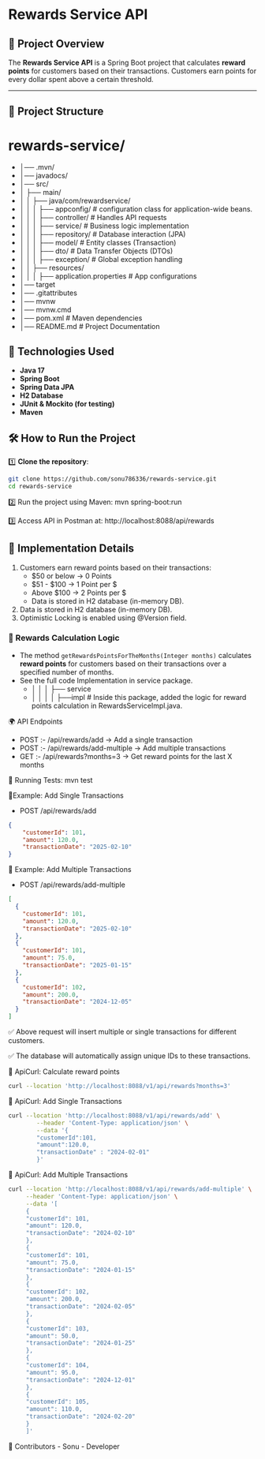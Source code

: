 # Rewards Service API

## 📌 Project Overview ##
The **Rewards Service API** is a Spring Boot project that calculates **reward points** for customers based on their transactions.
Customers earn points for every dollar spent above a certain threshold.

---

## 📁 Project Structure ##

# rewards-service/
- │── .mvn/
- │── javadocs/
- │── src/
- │ ├── main/
- │ │ ├── java/com/rewardservice/
- │ │ │ ├── appconfig/ # configuration class for application-wide beans.
- │ │ │ ├── controller/ # Handles API requests
- │ │ │ ├── service/ # Business logic implementation
- │ │ │ ├── repository/ # Database interaction (JPA)
- │ │ │ ├── model/ # Entity classes (Transaction)
- │ │ │ ├── dto/ # Data Transfer Objects (DTOs)
- │ │ │ ├── exception/ # Global exception handling
- │ │ ├── resources/ 
- │ │ │ ├── application.properties # App configurations
- │── target
- │── .gitattributes
- │── mvnw 
- │── mvnw.cmd 
- │── pom.xml # Maven dependencies
- │── README.md # Project Documentation

## 🚀 Technologies Used
- **Java 17**
- **Spring Boot**
- **Spring Data JPA**
- **H2 Database**
- **JUnit & Mockito (for testing)**
- **Maven**

## 🛠 How to Run the Project
1️⃣ **Clone the repository**:
```sh
git clone https://github.com/sonu786336/rewards-service.git
cd rewards-service 
```

2️⃣ Run the project using Maven: mvn spring-boot:run

3️⃣ Access API in Postman at: http://localhost:8088/api/rewards

## 📌 Implementation Details
1. Customers earn reward points based on their transactions:
	- $50 or below → 0 Points
	- $51 - $100 → 1 Point per $
	- Above $100 → 2 Points per $
	- Data is stored in H2 database (in-memory DB).
2. Data is stored in H2 database (in-memory DB).
3. Optimistic Locking is enabled using @Version field.

### 📌 Rewards Calculation Logic
- The method `getRewardsPointsForTheMonths(Integer months)` calculates **reward points** for customers based on their transactions over a specified number of months.
- See the full code Implementation in service package.
  - │ │ │ ├── service
  - │ │ │ │ ├──impl # Inside this package, added the logic for reward points calculation in RewardsServiceImpl.java.

🌍 API Endpoints
- POST :- /api/rewards/add → Add a single transaction
- POST :- /api/rewards/add-multiple → Add multiple transactions
- GET  :- /api/rewards?months=3 → Get reward points for the last X months


🧪 Running Tests: mvn test

📌Example: Add Single Transactions
- POST /api/rewards/add
```json
{
    "customerId": 101,
    "amount": 120.0,
    "transactionDate": "2025-02-10"
}
```

📌 Example: Add Multiple Transactions
- POST /api/rewards/add-multiple
```json
[
  {
    "customerId": 101,
    "amount": 120.0,
    "transactionDate": "2025-02-10"
  },
  {
    "customerId": 101,
    "amount": 75.0,
    "transactionDate": "2025-01-15"
  },
  {
    "customerId": 102,
    "amount": 200.0,
    "transactionDate": "2024-12-05"
  }
]
```


✅ Above request will insert multiple or single transactions for different customers.

✅ The database will automatically assign unique IDs to these transactions.

📌 ApiCurl: Calculate reward points
```sh
curl --location 'http://localhost:8088/v1/api/rewards?months=3'
```
📌 ApiCurl: Add Single Transactions

```sh	
curl --location 'http://localhost:8088/v1/api/rewards/add' \
        --header 'Content-Type: application/json' \
        --data '{
        "customerId":101,
        "amount":120.0,
        "transactionDate" : "2024-02-01"
        }'
```
		
📌 ApiCurl: Add Multiple Transactions

```sh	
curl --location 'http://localhost:8088/v1/api/rewards/add-multiple' \
     --header 'Content-Type: application/json' \
     --data '[
     {
     "customerId": 101,
     "amount": 120.0,
     "transactionDate": "2024-02-10"
     },
     {
     "customerId": 101,
     "amount": 75.0,
     "transactionDate": "2024-01-15"
     },
     {
     "customerId": 102,
     "amount": 200.0,
     "transactionDate": "2024-02-05"
     },
     {
     "customerId": 103,
     "amount": 50.0,
     "transactionDate": "2024-01-25"
     },
     {
     "customerId": 104,
     "amount": 95.0,
     "transactionDate": "2024-12-01"
     },
     {
     "customerId": 105,
     "amount": 110.0,
     "transactionDate": "2024-02-20"
     }
     ]'
```

📌 Contributors
	- Sonu - Developer
